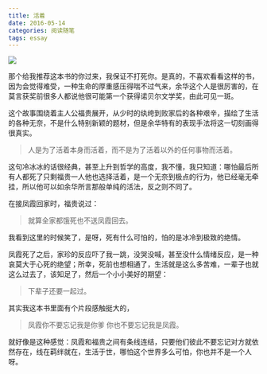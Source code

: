 ```yaml
---
title: 活着
date: 2016-05-14
categories: 阅读随笔
tags: essay
---
```

![](/img/pics/2016-05-14/download.png)

那个给我推荐这本书的你过来，我保证不打死你。是真的，不喜欢看看这样的书，因为会觉得难受，一种生命的厚重感压得喘不过气来，余华这个人是很厉害的，在莫言获奖前很多人都说他很可能第一个获得诺贝尔文学奖，由此可见一斑。

<!--more-->

这个故事围绕着主人公福贵展开，从少时的纨绔到败家后的各种艰辛，描绘了生活的各种无奈，不是什么特别新颖的题材，但是余华特有的表现手法将这一切刻画得很真实。

>人是为了活着本身而活着，而不是为了活着以外的任何事物而活着。

这句冷冰冰的话很经典，甚至上升到哲学的高度，我不懂，我只知道：哪怕最后所有人都死了只剩福贵一人他也选择活着，是一个无奈到极点的行为，他已经毫无牵挂，所以他可以如余华所言那般单纯的活法，反之则不同了。

在接凤霞回家时，福贵说过：
>就算全家都饿死也不送凤霞回去。

我看到这里的时候笑了，是呀，死有什么可怕的，怕的是冰冷到极致的绝情。

凤霞死了之后，家珍的反应吓了我一跳，没哭没喊，甚至没什么情绪反应，是一种哀莫大于心死的绝望；所幸，死前也想相通了，生活就是这么多苦难，一辈子也就这么过去了，该知足了，然后一个小小美好的期望：
>下辈子还要一起过。

其实我这本书里面有个片段感触挺大的，

>凤霞你不要忘记我是你爹
你也不要忘记我是凤霞。

就好像是这种感觉：凤霞和福贵之间有条线连结，只要他们彼此不要忘记对方就依然存在，线在羁绊就在，生活于世，哪怕这个世界多么可怕，你也并不是一个人呀。